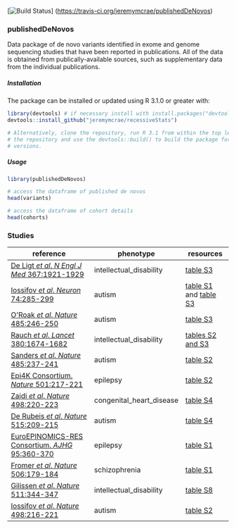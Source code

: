 [![Build Status](https://travis-ci.org/jeremymcrae/publishedDeNovos.svg?branch=master)]
(https://travis-ci.org/jeremymcrae/publishedDeNovos)

### publishedDeNovos
Data package of de novo variants identified in exome and genome sequencing
studies that have been reported in publications. All of the data is obtained
from publically-available sources, such as supplementary data from the
individual publications.

##### Installation
The package can be installed or updated using R 3.1.0 or greater with:
```R
library(devtools) # if necessary install with install.packages("devtools")
devtools::install_github("jeremymcrae/recessiveStats")

# Alternatively, clone the repository, run R 3.1 from within the top level of
# the repository and use the devtools::build() to build the package for other R
# versions.
```

##### Usage
```R
library(publishedDeNovos)

# access the dataframe of published de novos
head(variants)

# access the dataframe of cohort details
head(cohorts)
```

### Studies
reference      |      phenotype      |      resources
----           |      ----           |      ----
[De Ligt _et al_. _N Engl J Med_ 367:1921-1929](https://doi.org/10.1056/NEJMoa1206524)      |      intellectual_disability      |      [table S3](http://www.nejm.org/doi/suppl/10.1056/NEJMoa1206524/suppl_file/nejmoa126524_appendix.pdf)
[Iossifov _et al_. _Neuron_ 74:285-299](https://doi.org/10.1016/j.neuron.2012.04.009)      |      autism      |      [table S1](http://www.sciencedirect.com/science/MiamiMultiMediaURL/1-s2.0-S0896627312003406/1-s2.0-S0896627312003406-mmc2.xlsx/272195/FULL/S0896627312003406/26c5ba3b72a2410ef43fec52a40f35e6/mmc2.xlsx) and [table S3](http://www.sciencedirect.com/science/MiamiMultiMediaURL/1-s2.0-S0896627312003406/1-s2.0-S0896627312003406-mmc4.xlsx/272195/FULL/S0896627312003406/6caa42b35609c2ed5910b5381ddd5335/mmc4.xlsx)
[O'Roak _et al_. _Nature_ 485:246-250](https://doi.org/10.1038/nature10989)      |      autism      |      [table S3](http://www.nature.com/nature/journal/v485/n7397/extref/nature10989-s2.xls)
[Rauch _et al_. _Lancet_ 380:1674-1682](https://doi.org/10.1016/S0140-6736%2812%2961480-9)      |      intellectual_disability      |      [tables S2 and S3](http://www.sciencedirect.com/science/MiamiMultiMediaURL/1-s2.0-S0140673612614809/1-s2.0-S0140673612614809-mmc1.pdf/271074/FULL/S0140673612614809/55b26043f4a279334b3a5ec00b9faf4b/mmc1.pdf)
[Sanders _et al_. _Nature_ 485:237-241](https://doi.org/10.1038/nature10945)      |      autism      |      [table S2](http://www.nature.com/nature/journal/v485/n7397/extref/nature10945-s3.xls)
[Epi4K Consortium. _Nature_ 501:217-221](https://doi.org/10.1038/nature12439)      |      epilepsy      |      [table S2](http://www.nature.com/nature/journal/v501/n7466/extref/nature12439-s1.pdf)
[Zaidi _et al_. _Nature_ 498:220-223](https://doi.org/10.1038/nature12141)      |      congenital_heart_disease      |      [table S4](http://www.nature.com/nature/journal/v498/n7453/extref/nature12141-s1.pdf)
[De Rubeis _et al_. _Nature_ 515:209-215](https://doi.org/10.1038/nature13772)      |      autism      |      [table S4](http://www.nature.com/nature/journal/v515/n7526/extref/nature13772-s4.xlsx)
[EuroEPINOMICS-RES Consortium. _AJHG_ 95:360-370](https://doi.org/10.1016/j.ajhg.2014.08.013)      |      epilepsy      |      [table S1](http://www.sciencedirect.com/science/MiamiMultiMediaURL/1-s2.0-S0002929714003838/1-s2.0-S0002929714003838-mmc2.xlsx/276895/html/S0002929714003838/3c69e8c86ba194a064da8776c4e012c3/mmc2.xlsx)
[Fromer _et al_. _Nature_ 506:179-184](https://doi.org/10.1038/nature12929)      |      schizophrenia      |      [table S1](http://www.nature.com/nature/journal/v506/n7487/extref/nature12929-s2.xlsx)
[Gilissen _et al_. _Nature_ 511:344-347](https://doi.org/10.1038/nature13394)      |      intellectual_disability      |      [table S8](http://www.nature.com/nature/journal/v511/n7509/extref/nature13394-s1.pdf)
[Iossifov _et al_. _Nature_ 498:216-221](https://doi.org/10.1038/nature13908)      |      autism      |      [table S2](http://www.nature.com/nature/journal/v515/n7526/extref/nature13908-s2.zip)

